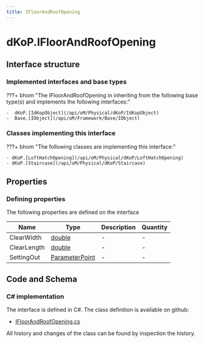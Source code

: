 ```yaml
---
title: IFloorAndRoofOpening
---
```


# dKoP.IFloorAndRoofOpening



## Interface structure

### Implemented interfaces and base types

???+ bhom "The IFloorAndRoofOpening in inheriting from the following base type(s) and implements the following interfaces:"

    -  dKoP.[IdKopObject](/api/oM/Physical/dKoP/IdKopObject)
    -  Base.[IObject](/api/oM/Framework/Base/IObject)


### Classes implementing this interface

???+ bhom "The following classes are implementing this interface:"

    - dKoP.[LoftHatchOpening](/api/oM/Physical/dKoP/LoftHatchOpening)
    - dKoP.[Staircase](/api/oM/Physical/dKoP/Staircase)


## Properties



### Defining properties

The following properties are defined on the interface

| Name             | Type             | Description      | Quantity         |
|------------------|------------------|------------------|------------------|
| ClearWidth | [double](https://learn.microsoft.com/en-us/dotnet/api/System.Double?view=netstandard-2.0) | - | - |
| ClearLength | [double](https://learn.microsoft.com/en-us/dotnet/api/System.Double?view=netstandard-2.0) | - | - |
| SettingOut | [ParameterPoint](/api/oM/Physical/dKoP/ParameterPoint) | - | - |


## Code and Schema

### C# implementation

The interface is defined in C#. The class definition is available on github:

- [IFloorAndRoofOpening.cs](https://github.com/BHoM/dKoP_Toolkit/blob/develop/dKoP_oM/Geometry/Openings/IFloorAndRoofOpening.cs)

All history and changes of the class can be found by inspection the history.
